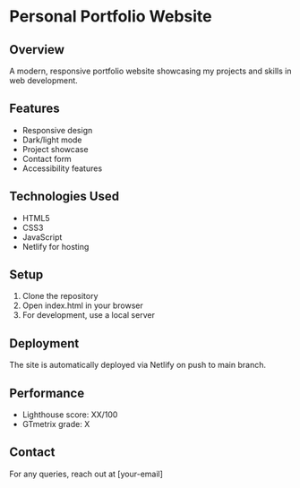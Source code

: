 # Personal Portfolio Website

## Overview
A modern, responsive portfolio website showcasing my projects and skills in web development.

## Features
- Responsive design
- Dark/light mode
- Project showcase
- Contact form
- Accessibility features

## Technologies Used
- HTML5
- CSS3
- JavaScript
- Netlify for hosting

## Setup
1. Clone the repository
2. Open index.html in your browser
3. For development, use a local server

## Deployment
The site is automatically deployed via Netlify on push to main branch.

## Performance
- Lighthouse score: XX/100
- GTmetrix grade: X

## Contact
For any queries, reach out at [your-email] 